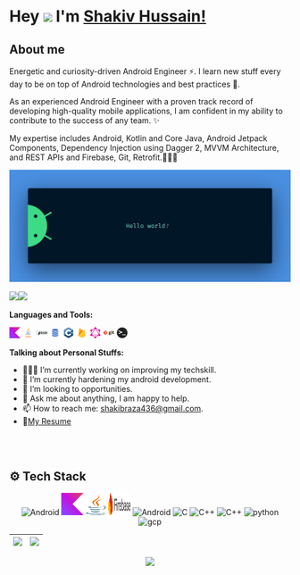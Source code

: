 # Hey ![](https://user-images.githubusercontent.com/18350557/176309783-0785949b-9127-417c-8b55-ab5a4333674e.gif) I'm [Shakiv Hussain!](https://www.linkedin.com/in/shakivhussain/) 

## About me

Energetic and curiosity-driven Android Engineer ⚡. I learn new stuff every day to be on top of Android technologies and best practices 🚀.

As an experienced Android Engineer with a proven track record of developing high-quality mobile applications, I am confident in my ability to contribute to the success of any team. ✨

My expertise includes Android, Kotlin and Core Java, Android Jetpack Components, Dependency Injection using Dagger 2, MVVM Architecture, and REST APIs and Firebase, Git, Retrofit.👨🏼‍💻

<img src="https://github.com/shakivhussain/Shakiv_Hussain/blob/master/Resource/banner.png" alt="Hello world">


<a href="https://www.github.com/shakivhussain" target="_blank" rel="noreferrer"><img
src="https://img.shields.io/github/followers/shakivhussain?logo=github&style=for-the-badge&color=0891b2&labelColor=1c1917" /></a><a href="https://www.twitter.com/Shakiv_Husain" target="_blank" rel="noreferrer"><img
src="https://img.shields.io/twitter/follow/Shakiv_Husain?logo=twitter&style=for-the-badge&color=0891b2&labelColor=1c1917"
/></a>


**Languages and Tools:**  

<code><img height="20" src="https://raw.githubusercontent.com/github/explore/80688e429a7d4ef2fca1e82350fe8e3517d3494d/topics/kotlin/kotlin.png"></code>
<code><img height="20" src="https://raw.githubusercontent.com/github/explore/80688e429a7d4ef2fca1e82350fe8e3517d3494d/topics/java/java.png"></code>
<code><img height="20" src="https://raw.githubusercontent.com/github/explore/80688e429a7d4ef2fca1e82350fe8e3517d3494d/topics/bash/bash.png"></code>
<code><img height="20" src="https://raw.githubusercontent.com/github/explore/80688e429a7d4ef2fca1e82350fe8e3517d3494d/topics/sql/sql.png"></code>
<code><img height="20" src="https://raw.githubusercontent.com/github/explore/80688e429a7d4ef2fca1e82350fe8e3517d3494d/topics/cpp/cpp.png"></code>
<code><img height="20" src="https://raw.githubusercontent.com/github/explore/80688e429a7d4ef2fca1e82350fe8e3517d3494d/topics/firebase/firebase.png"></code>
<code><img height="20" src="https://raw.githubusercontent.com/github/explore/5c058a388828bb5fde0bcafd4bc867b5bb3f26f3/topics/graphql/graphql.png"></code>
<code><img height="20" src="https://raw.githubusercontent.com/github/explore/80688e429a7d4ef2fca1e82350fe8e3517d3494d/topics/git/git.png"></code>
<code><img height="20" src="https://raw.githubusercontent.com/github/explore/80688e429a7d4ef2fca1e82350fe8e3517d3494d/topics/terminal/terminal.png"></code>

 
**Talking about Personal Stuffs:**

- 👨🏽‍💻 I’m currently working on improving my techskill.
- 🌱 I’m currently hardening my android development. 
- 👯 I’m looking to opportunities.
- 💬 Ask me about anything, I am happy to help.
- 📫 How to reach me: shakibraza436@gmail.com.
- 📝[My Resume](https://drive.google.com/file/d/1-507If36OEApOxB4npJfFVAL0tWUKqcK/view)
<br />
<br />

## ⚙ Tech Stack
<p align="center">
<img src="https://raw.githubusercontent.com/gilbarbara/logos/master/logos/android-icon.svg" alt="Android" width="40" height="40"/> 
<img src="https://raw.githubusercontent.com/github/explore/80688e429a7d4ef2fca1e82350fe8e3517d3494d/topics/kotlin/kotlin.png" alt="Kotlin" width="40" height="40"/>  
<img src="https://raw.githubusercontent.com/gilbarbara/logos/master/logos/java.svg" alt="Core Java" width="36" height="36"/>  
<img src="https://raw.githubusercontent.com/gilbarbara/logos/master/logos/firebase.svg" alt="Firebase" width="40" height="40"/> 
<img src="https://raw.githubusercontent.com/gilbarbara/logos/master/logos/figma.svg" alt="Android" width="40" height="40"/> 
<img src="https://raw.githubusercontent.com/gilbarbara/logos/master/logos/c.svg" alt="C" width="40" height="40"/>
<img src="https://raw.githubusercontent.com/gilbarbara/logos/master/logos/c-plusplus.svg" alt="C++" width="40" height="40"/> 
<img src="https://raw.githubusercontent.com/gilbarbara/logos/master/logos/git-icon.svg" alt="C++" width="40" height="40"/> 
<img src="https://github.com/gilbarbara/logos/blob/master/logos/python.svg" alt="python" width="40" height="40"/> 
<img src="https://www.vectorlogo.zone/logos/google_cloud/google_cloud-icon.svg" alt="gcp" width="40" height="40"/>
</p>

|<img src="https://github-readme-stats.vercel.app/api?username=shakivhussain&&show_icons=true&&hide_border=false&&count_private=true&include_all_commits=true"/>|<img src="https://github-readme-streak-stats.herokuapp.com/?user=shakivhussain&&hide_border=false&&show_icons=true"/>|
|---|---|

<p align="center">
  <img src="https://github-readme-stats.vercel.app/api/top-langs/?username=shakivhussain&layout=compact"/> 
</p>
